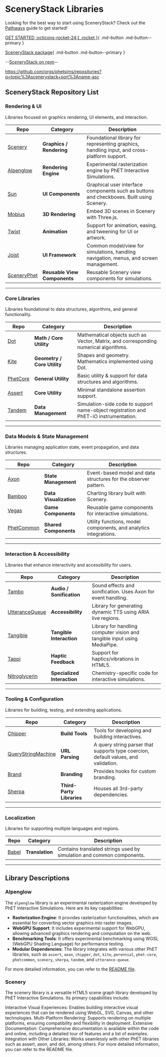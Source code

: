 # SceneryStack Libraries

Looking for the best way to start using SceneryStack? Check out the [Pathways](./pathways.md) guide to get started!

[GET STARTED :octicons-rocket-24:{ .rocket }](pathways.md){ .md-button .md-button--primary }

[SceneryStack package](https://github.com/scenerystack/scenerystack){ .md-button .md-button--primary }

--[SceneryStack on npm](https://www.npmjs.com/package/scenerystack)--

https://github.com/orgs/phetsims/repositories?q=topic%3Ascenerystack+sort%3Aname-asc

## SceneryStack Repository List

### **Rendering & UI**

Libraries focused on graphics rendering, UI elements, and interaction.

| **Repo** | **Category** | **Description** |
|---|---|---|
| [Scenery](https://github.com/phetsims/scenery) | **Graphics / Rendering** | Foundational library for representing graphics, handling input, and cross-platform support. |
| [Alpenglow](https://github.com/phetsims/alpenglow) | **Rendering Engine** | Experimental rasterization engine by PhET Interactive Simulations. |
| [Sun](https://github.com/phetsims/sun) | **UI Components** | Graphical user interface components such as buttons and checkboxes. Built using Scenery. |
| [Mobius](https://github.com/phetsims/mobius) | **3D Rendering** | Embed 3D scenes in Scenery with Three.js. |
| [Twixt](https://github.com/phetsims/twixt) | **Animation** | Support for animation, easing, and tweening for UI or artwork. |
| [Joist](https://github.com/phetsims/joist) | **UI Framework** | Common model/view for simulations, handling navigation, menus, and screen management. |
| [SceneryPhet](https://github.com/phetsims/scenery-phet) | **Reusable View Components** | Reusable Scenery view components for simulations. |

---

### **Core Libraries**

Libraries foundational to data structures, algorithms, and general functionality.

| **Repo** | **Category** | **Description** |
|---|---|---|
| [Dot](https://github.com/phetsims/dot) | **Math / Core Utility** | Mathematical objects such as Vector, Matrix, and corresponding numerical algorithms. |
| [Kite](https://github.com/phetsims/kite) | **Geometry / Core Utility** | Shapes and geometry. Mathematics implemented using Dot. |
| [PhetCore](https://github.com/phetsims/phet-core) | **General Utility** | Basic utility & support for data structures and algorithms. |
| [Assert](https://github.com/phetsims/assert) | **Core Utility** | Minimal standalone assertion support. |
| [Tandem](https://github.com/phetsims/tandem) | **Data Management** | Simulation-side code to support name-object registration and PhET-iO instrumentation. |

---

### **Data Models & State Management**

Libraries managing application state, event propagation, and data structures.

| **Repo** | **Category** | **Description** |
|---|---|---|
| [Axon](https://github.com/phetsims/axon) | **State Management** | Event-based model and data structures for the observer pattern. |
| [Bamboo](https://github.com/phetsims/bamboo) | **Data Visualization** | Charting library built with Scenery. |
| [Vegas](https://github.com/phetsims/vegas) | **Game Components** | Reusable game components for interactive simulations. |
| [PhetCommon](https://github.com/phetsims/phetcommon) | **Shared Components** | Utility functions, model components, and analytics integrations. |

---

### **Interaction & Accessibility**

Libraries that enhance interactivity and accessibility for users.

| **Repo** | **Category** | **Description** |
|---|---|---|
| [Tambo](https://github.com/phetsims/tambo) | **Audio / Sonification** | Sound effects and sonification. Uses Axon for event handling. |
| [UtteranceQueue](https://github.com/phetsims/utterance-queue) | **Accessibility** | Library for generating dynamic TTS using ARIA live regions. |
| [Tangible](https://github.com/phetsims/tangible) | **Tangible Interaction** | Library for handling computer vision and tangible input using MediaPipe. |
| [Tappi](https://github.com/phetsims/tappi) | **Haptic Feedback** | Support for haptics/vibrations in HTML5. |
| [Nitroglycerin](https://github.com/phetsims/nitroglycerin) | **Specialized Interaction** | Chemistry-specific code for interactive simulations. |

---

### **Tooling & Configuration**

Libraries for building, testing, and extending applications.

| **Repo** | **Category** | **Description** |
|---|---|---|
| [Chipper](https://github.com/phetsims/chipper) | **Build Tools** | Tools for developing and building interactives. |
| [QueryStringMachine](https://github.com/phetsims/query-string-machine) | **URL Parsing** | A query string parser that supports type coercion, default values, and validation. |
| [Brand](https://github.com/phetsims/brand) | **Branding** | Provides hooks for custom branding. |
| [Sherpa](https://github.com/phetsims/sherpa) | **Third-Party Libraries** | Houses all 3rd-party dependencies. |

---

### **Localization**

Libraries for supporting multiple languages and regions.

| **Repo** | **Category** | **Description** |
|---|---|---|
| [Babel](https://github.com/phetsims/babel) | **Translation** | Contains translated strings used by simulation and common components. |

---

## Library Descriptions

### Alpenglow

The `alpenglow` library is an experimental rasterization engine developed by PhET Interactive Simulations. Here are its key capabilities:

- **Rasterization Engine**: It provides rasterization functionalities, which are essential for converting vector graphics into raster images.
- **WebGPU Support**: It includes experimental support for WebGPU, allowing advanced graphics rendering and computation on the web.
- **Benchmarking Tools**: It offers experimental benchmarking using WGSL (WebGPU Shading Language) for performance testing.
- **Modular Dependencies**: The library integrates with various other PhET libraries, such as `assert`, `axon`, `chipper`, `dot`, `kite`, `perennial`, `phet-core`, `phetcommon`, `scenery`, `sherpa`, `tandem`, and `utterance-queue`.

For more detailed information, you can refer to the [README file](https://github.com/phetsims/alpenglow/blob/1eddfdeb4428d327d7cbce1a4b7a3e890c708814/README.md).

### Scenery

The scenery library is a versatile HTML5 scene graph library developed by PhET Interactive Simulations. Its primary capabilities include:

Interactive Visual Experiences: Enables building interactive visual experiences that can be rendered using WebGL, SVG, Canvas, and other technologies.
Multi-Platform Rendering: Supports rendering on multiple platforms, ensuring compatibility and flexibility in deployment.
Extensive Documentation: Comprehensive documentation is available within the code and online, including a detailed tour of features and a list of examples.
Integration with Other Libraries: Works seamlessly with other PhET libraries such as assert, axon, and dot, among others.
For more detailed information, you can refer to the README file.
